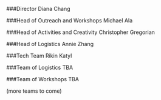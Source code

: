 ###Director
Diana Chang


###Head of Outreach and Workshops
Michael Ala

###Head of Activities and Creativity
Christopher Gregorian



###Head of Logistics
Annie Zhang


###Tech Team
Rikin Katyl



###Team of Logistics
TBA


###Team of Workshops
TBA

(more teams to come)
